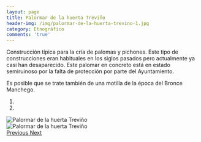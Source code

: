 ```yaml
---
layout: page
title: Palormar de la huerta Treviño
header-img: /img/palormar-de-la-huerta-trevino-1.jpg
category: Etnográfico
comments: 'true'
---
```



Construcción típica para la cría de palomas y pichones. Este tipo de construcciones eran habituales en los siglos pasados pero actualmente ya casi han desaparecido. Este palomar en concreto está en estado semiruinoso por la falta de protección por parte del Ayuntamiento.

Es posible que se trate también de una motilla de la época del Bronce Manchego. 

<div id="myCarousel" class="carousel slide" data-ride="carousel">
  <!-- Indicators -->
  <ol class="carousel-indicators">
    <li data-target="#myCarousel" data-slide-to="0" class="active"></li>
    <li data-target="#myCarousel" data-slide-to="1"></li>
  </ol>
  <!-- Wrapper for slides -->
  <div class="carousel-inner" role="listbox">
    <div class="item active">
      <img src="{{ site.github.url }}/img/palormar-de-la-huerta-trevino-1.jpg" alt="Palormar de la huerta Treviño">
    </div>
    <div class="item">
      <img src="{{ site.github.url }}/img/palormar-de-la-huerta-trevino-2.jpg" alt="Palormar de la huerta Treviño">
    </div>
  <!-- Left and right controls -->
  <a class="left carousel-control" href="#myCarousel" role="button" data-slide="prev">
    <span class="glyphicon glyphicon-chevron-left" aria-hidden="true"></span>
    <span class="sr-only">Previous</span>
  </a>
  <a class="right carousel-control" href="#myCarousel" role="button" data-slide="next">
    <span class="glyphicon glyphicon-chevron-right" aria-hidden="true"></span>
    <span class="sr-only">Next</span>
  </a>
</div>
